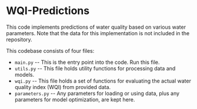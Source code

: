 # WQI-Predictions

This code implements predictions of water quality based on various water parameters.  Note that the data for this implementation is not included in the repository.

This codebase consists of four files:
- `main.py` -- This is the entry point into the code.  Run this file.
- `utils.py` -- This file holds utility functions for processing data and models.
- `wqi.py` -- This file holds a set of functions for evaluating the actual water quality index (WQI) from provided data.
- `parameters.py` -- Any parameters for loading or using data, plus any parameters for model optimization, are kept here.
